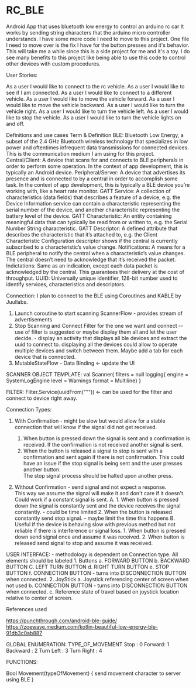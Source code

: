 # RC_BLE
Android App that uses bluetooth low energy to control an arduino rc car
It works by sending string characters that the arduino micro controller understands.
I have some more code I need to move to this project.
One file I need to move over is the fix I have for the button presses and it's behavior.
This will take me a while since this is a side project for me and it's a toy.
I do see many benefits to this project like being able to use this code to control other devices with custom procedures.

User Stories:

As a user I would like to connect to the rc vehicle.
As a user I would like to see if I am connected.
As a user I would like to connect to a different vehicle.
As a user I would like to move the vehicle forward.
As a user I would like to move the vehicle backward.
As a user I would like to turn the vehicle right.
As a user I would like to turn the vehicle left.
As a user I would like to stop the vehicle.
As a user I would like to turn the vehicle lights on and off.

Definitions and use cases
Term & Definition
BLE:
    Bluetooth Low Energy, a subset of the 2.4 GHz Bluetooth wireless technology that specializes in low power and oftentimes infrequent data transmissions for connected devices.
    This is the communication medium I am using for this project.
Central/Client:
    A device that scans for and connects to BLE peripherals in order to perform some operation. In the context of app development, this is typically an Android device.
Peripheral/Server:
    A device that advertises its presence and is connected to by a central in order to accomplish some task. In the context of app development, this is typically a BLE device you’re working with, like a heart rate monitor.
GATT Service:
    A collection of characteristics (data fields) that describes a feature of a device, e.g. the Device Information service can contain a characteristic representing the serial number of the device, and another characteristic representing the battery level of the device.
GATT Characteristic:
    An entity containing meaningful data that can typically be read from or written to, e.g. the Serial Number String characteristic.
GATT Descriptor:
    A defined attribute that describes the characteristic that it’s attached to, e.g. the Client Characteristic Configuration descriptor shows if the central is currently subscribed to a characteristic’s value change.
Notifications:
    A means for a BLE peripheral to notify the central when a characteristic’s value changes. The central doesn’t need to acknowledge that it’s received the packet.
Indictations:
    Same as an indication, except each data packet is acknowledged by the central. This guarantees their delivery at the cost of throughput.
UUID:
    Universally unique identifier, 128-bit number used to identify services, characteristics and descriptors.

Connection: I plan to connect to the BLE using Coroutines and KABLE by Juullabs.
1. Launch coroutine to start scanning
   ScannerFlow - provides stream of advertisements
2. Stop Scanning and Connect 
   Filter for the one we want and connect -- use of filter is suggested
   or maybe display them all and let the user decide. - display an activity that displays all ble devices and extract the uuid to connect to.
   displaying all the devices could allow to operate multiple devices and switch between them. Maybe add a tab for each device that is connected.
3. MutableStateFlow - Data Binding <- update the UI

SCANNER OBJECT TEMPLATE:
val Scanner{
filters = null
logging{
    engine = SystemLogEngine
    level = Warnings
    format = Multiline}
}

FILTER:
Filter.Service(uuidFrom("""))  <- can be used for the filter and connect to device right away.

Connection Types:

1. With Confirmation - might be slow but would allow for a stable connection that will know if the signal did not get received.
   1. When button is pressed down the signal is sent and a confirmation is received. If the confirmation is not received another signal is sent. 
   2. When the button is released a signal to stop is sent with a confirmation and sent again if there is not confirmation.
      This could have an issue if the stop signal is being sent and the user presses another button.  
      The stop signal process should be halted upon another press.

2. Without Confirmation - send signal and not expect a response.  
   This way we assume the signal will make it and don't care if it doesn't.  Could work if a constant signal is sent.
    A.
       1. When button is pressed down the signal is constantly sent and the device receives the signal constantly. - could be time limited
       2. When the button is released constantly send stop signal. - maybe limit the time this happens
    B.  Useful if the device is behaving slow with previous method but not reliable if there is interference or signal loss.
       1. When button is pressed down send signal once and assume it was received.
       2. When button is released send signal to stop and assume it was received.

USER INTERFACE: - methodology is dependent on Connection type.
    All elements should be labeled
    1. Buttons
        a. FORWARD BUTTON
        b. BACKWARD BUTTON
        C. LEFT TURN BUTTON
        d. RIGHT TURN BUTTON
        e. STOP BUTTON
        f. CONNECTION BUTTON - turns into DISCONNECTION BUTTON when connected.
    2. JoyStick 
        a. Joystick referencing center of screen when not used
        b. CONNECTION BUTTON - turns into DISCONNECTION BUTTON when connected.
        c. Reference state of travel based on joystick location relative to center of screen.

References used

https://punchthrough.com/android-ble-guide/
https://zoewave.medium.com/kotlin-beautiful-low-energy-ble-91db3c0ab887

GLOBAL ENUMERATION:
TYPE_OF_MOVEMENT
Stop : 0
Forward: 1
Backward : 2
Turn Left : 3
Turn Right : 4

FUNCTIONS:

Bool Movement(typeOfMovement)
{
    send movement character to server using BLE
}